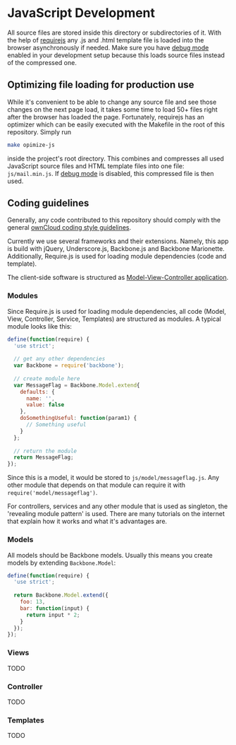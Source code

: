 # JavaScript Development

All source files are stored inside this directory or subdirectories of it. With the help of [requirejs](http://www.requirejs.org/)
any .js and .html template file is loaded into the browser asynchronously if needed. Make sure you have 
[debug mode](https://doc.owncloud.org/server/8.2/developer_manual/general/devenv.html#enabling-debug-mode) enabled in your development
setup because this loads source files instead of the compressed one.

## Optimizing file loading for production use

While it's convenient to be able to change any source file and see those changes on the next page load, it takes some
time to load 50+ files right after the browser has loaded the page. Fortunately, requirejs has an optimizer which can
be easily executed with the Makefile in the root of this repository. Simply run
```bash
make opimize-js
```
inside the project's root directory. This combines and compresses all used JavaScript source files and HTML template
files into one file: ``js/mail.min.js``. If [debug mode](https://doc.owncloud.org/server/8.2/developer_manual/general/devenv.html#enabling-debug-mode)
is disabled, this compressed file is then used.

## Coding guidelines

Generally, any code contributed to this repository should comply with the general [ownCloud coding style guidelines](https://doc.owncloud.org/server/9.0/developer_manual/general/codingguidelines.html).

Currently we use several frameworks and their extensions. Namely, this app is build with jQuery, Underscore.js, Backbone.js and Backbone Marionette. Additionally, Require.js is used for loading module dependencies (code and template).

The client-side software is structured as [Model-View-Controller application](https://en.wikipedia.org/wiki/Model%E2%80%93view%E2%80%93controller).

### Modules
Since Require.js is used for loading module dependencies, all code (Model, View, Controller, Service, Templates) are structured as modules. A typical module looks like this:
```js
define(function(require) {
  'use strict';
  
  // get any other dependencies
  var Backbone = require('backbone');
  
  // create module here
  var MessageFlag = Backbone.Model.extend{
    defaults: {
      name: '',
      value: false
    },
    doSomethingUseful: function(param1) {
      // Something useful
    }
  };
  
  // return the module
  return MessageFlag;
});
```

Since this is a model, it would be stored to ``js/model/messageflag.js``. Any other module that depends on that module can require it with ``require('model/messageflag')``.

For controllers, services and any other module that is used as singleton, the 'revealing module pattern' is used. There are many tutorials on the internet that explain how it works and what it's advantages are.

### Models
All models should be Backbone models. Usually this means you create models by extending ``Backbone.Model``:
```js
define(function(require) {
  'use strict';
  
  return Backbone.Model.extend({
    foo: 13,
    bar: function(input) {
      return input * 2;
    }
  });
});
```

### Views
TODO

### Controller
TODO

### Templates
TODO
